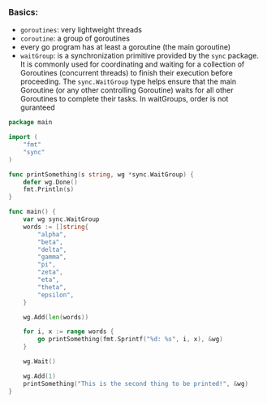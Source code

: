 ### Basics:
- `goroutines`: very lightweight threads
- `coroutine`: a group of goroutines
- every go program has at least a goroutine (the main goroutine)
- `waitGroup`: is a synchronization primitive provided by the `sync` package. It is commonly used for coordinating and waiting for a collection of Goroutines (concurrent threads) to finish their execution before proceeding. The `sync.WaitGroup` type helps ensure that the main Goroutine (or any other controlling Goroutine) waits for all other Goroutines to complete their tasks. In waitGroups, order is not guranteed
```go
package main

import (
	"fmt"
	"sync"
)

func printSomething(s string, wg *sync.WaitGroup) {
	defer wg.Done()
	fmt.Println(s)
}

func main() {
	var wg sync.WaitGroup
	words := []string{
		"alpha",
		"beta",
		"delta",
		"gamma",
		"pi",
		"zeta",
		"eta",
		"theta",
		"epsilon",
	}

	wg.Add(len(words))

	for i, x := range words {
		go printSomething(fmt.Sprintf("%d: %s", i, x), &wg)
	}

	wg.Wait()

	wg.Add(1)
	printSomething("This is the second thing to be printed!", &wg)
}
```
